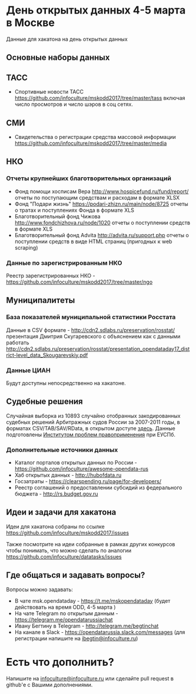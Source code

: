 # День открытых данных 4-5 марта в Москве
Данные для хакатона на день открытых данных

## Основные наборы данных

## ТАСС

* Спортивные новости ТАСС https://github.com/infoculture/mskodd2017/tree/master/tass включая число просмотров и число шэров в соц сетях. 

## СМИ

* Свидетельства о регистрации средства массовой информации https://github.com/infoculture/mskodd2017/tree/master/media

## НКО
 
### Отчеты крупнейших благотворительных организаций
* Фонд помощи хосписам Вера http://www.hospicefund.ru/fund/report/ отчеты по поступающим средствам и расходам в формате XLSX
* Фонд "Подари жизнь" https://podari-zhizn.ru/main/node/8725 отчеты о тратах и поступлениях Фонда в формате XLS
* Благотворительный фонд Чижова http://www.fondchizhova.ru/node/1020 отчеты о поступлении средств в формате XLS
* Благотворительный фонд Advita http://advita.ru/support.php отчеты о поступлении средств в виде HTML страниц (пригодных к web scraping)

### Данные по зарегистрированным НКО

Реестр зарегистрированных НКО - https://github.com/infoculture/mskodd2017/tree/master/ngo  

## Муниципалитеты 

### База показателей муниципальной статистики Росстата

Данные в CSV формате - http://cdn2.sdlabs.ru/preservation/rosstat/
презентация Дмитрия Скугаревского с объяснением как с данными работать http://cdn2.sdlabs.ru/preservation/rosstat/presentation_opendataday17_district-level_data_Skougarevskiy.pdf

### Данные ЦИАН

Будут доступны непосредственно на хакатоне.

## Судебные решения

Случайная выборка из 10893 случайно отобранных закодированных судебных решений Арбитражных судов России за 2007-2011 годы, в форматах CSV/TAB/SAV/RData, в открытом доступе [здесь](https://dataverse.harvard.edu/dataset.xhtml?persistentId=doi:10.7910/DVN/OZDBNP).
Данные подготовлены [Институтом проблем правоприменения](http://enforce.spb.ru/) при ЕУСПб.

### Дополнительные источники данных

* Каталог порталов открытых данных по России - https://github.com/infoculture/awesome-opendata-rus
* Хаб открытых данных - http://hubofdata.ru
* Госзатраты - https://clearspending.ru/page/for-developers/
* Реестр соглашений о предоставлении субсидий из федерального бюджета - http://rs.budget.gov.ru


## Идеи и задачи для хакатона

Идеи для хакатона собраны по ссылке https://github.com/infoculture/mskodd2017/issues

Также посмотрите на идеи собранные в рамках других конкурсов чтобы понимать, что можно сделать по аналогии 
https://github.com/infoculture/datatasks/issues

## Где общаться и задавать вопросы?

Вопросы можно задавать: 
* В чате msk.opendataday - https://t.me/mskopendataday (будет действовать на время ODD, 4-5 марта )
* На чате Telegram по открытым данным - https://telegram.me/opendatarussiachat
* Ивану Бегтину в Telegram - http://telegram.me/begtinchat
* На канале в Slack - https://opendatarussia.slack.com/messages (для регистрации напишите на ibegtin@infoculture.ru)

# Есть что дополнить?

Напишите на infoculture@infoculture.ru или сделайте pull request в github'е с Вашими дополнениями. 
